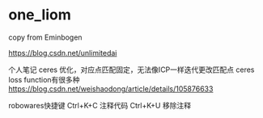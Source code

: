 # one_liom
copy from Eminbogen

https://blog.csdn.net/unlimitedai

个人笔记
ceres 优化，对应点匹配固定，无法像ICP一样迭代更改匹配点
ceres loss function有很多种 https://blog.csdn.net/weishaodong/article/details/105876633

robowares快捷键 
	Ctrl+K+C 注释代码
	Ctrl+K+U 移除注释

